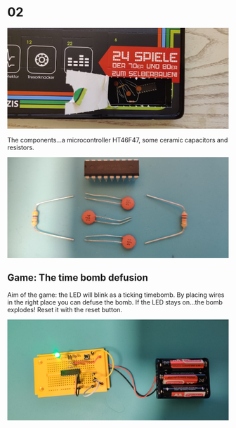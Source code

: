 # 02

![door](door.jpg)

The components...a microcontroller HT46F47, some ceramic capacitors and resistors.

![components](components.jpg)

## Game: The time bomb defusion

Aim of the game: the LED will blink as a ticking timebomb. By placing wires in the right place you can defuse the bomb. If the LED stays on...the bomb explodes! Reset it with the reset button.

![game](game.jpg)
